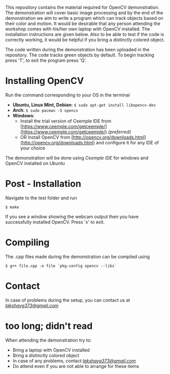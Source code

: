 This repository contains the material required for OpenCV demonstration.
The demonstration will cover basic image processing and by the end of the
demonstration we aim to write a program which can track objects based on
their color and motion. It would be desirable that any person attending the
workshop comes with his/her own laptop with OpenCV installed. The
installation instructions are given below. Also to be able to test if the 
code is correctly working, it would be helpful if you bring a distinctly
colored object.

The code written during the demonstration has been uploaded
in the repository. The code tracks green objects by default. To begin tracking
press 'T', to exit the program press 'Q'.

# Installing OpenCV
Run the command corresponding to your OS in the terminal

* __Ubuntu, Linux Mint, Debian__: `$ sudo apt-get install libopencv-dev`
* __Arch__: `$ sudo pacman -S opencv`
* __Windows__:
    * Install the trial version of Ceemple IDE from [https://www.ceemple.com/getceemple/](https://www.ceemple.com/getceemple/) *(preferred)*
    * OR Install OpenCV from [http://opencv.org/downloads.html](http://opencv.org/downloads.html) and configure it for any IDE of your choice

The demonstration will be done using *Ceemple IDE* for windows and OpenCV installed on *Ubuntu*

# Post - Installation
Navigate to the test folder and run

`$ make`

If you see a window showing the webcam output then you have successfully installed OpenCV.
Press 'x' to exit.
# Compiling
The .cpp files made during the demonstration can be compiled using

```$ g++ file.cpp -o file `pkg-config opencv --libs` ```

# Contact

In case of problems during the setup, you can contact us at *lakshayg373@gmail.com*


# __too long; didn't read__
When attending the demonstration try to:

* Bring a laptop with OpenCV installed
* Bring a distinctly colored object
* In case of any problems, contact *lakshayg373@gmail.com*
* Do attend even if you are not able to arrange for these items
